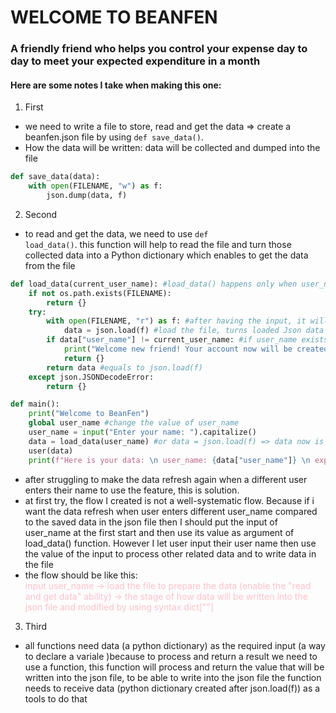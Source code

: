 # WELCOME TO BEANFEN
### A friendly friend who helps you control your expense day to day to meet your expected expenditure in a month

#### Here are some notes I take when making this one:
1. First
- we need to write a file to store, read and get the data => create a beanfen.json file by using <code>def save_data()</code>. 
- How the data will be written: data will be collected and dumped into the file 
```python
def save_data(data):
    with open(FILENAME, "w") as f:
        json.dump(data, f)
```
2. Second
- to read and get the data, we need to use <code>def load_data()</code>. this function will help to read the file and turn those collected data into a Python dictionary which enables to get the data from the file
```python
def load_data(current_user_name): #load_data() happens only when user_name input it means it only reads the file when having user_name input
    if not os.path.exists(FILENAME):
        return {}
    try:
        with open(FILENAME, "r") as f: #after having the input, it will read the file
            data = json.load(f) #load the file, turns loaded Json data into Py dictionary
        if data["user_name"] != current_user_name: #if user_name exists and the input user_name != the current one then => return {}
            print("Welcome new friend! Your account now will be created!")
            return {}
        return data #equals to json.load(f)
    except json.JSONDecodeError:
        return {}
```
```python
def main():
    print("Welcome to BeanFen")
    global user_name #change the value of user_name
    user_name = input("Enter your name: ").capitalize()
    data = load_data(user_name) #or data = json.load(f) => data now is a python dictionary
    user(data)
    print(f"Here is your data: \n user_name: {data["user_name"]} \n expected_expense_in_a_month: {data["expected_expense_in_a_month"]} \n recommended_amount_per_day: {data["recommended_amount_per_day"]} \n your_expense: {data["your_expense"]} \n total_expense_a_day: {data["total_expense_a_day"]} \n left_amount_in_a_day (compared to recommended_amount_per_day): {data["left_amount_in_a_day"]} \n amount_spent_on_Food: {data["amount_spent_on_Food"]} \n amount_spent_on_Home: {data["amount_spent_on_Home"]} \n amount_spent_on_Health: {data["amount_spent_on_Health"]} \n amount_spent_on_Work: {data["amount_spent_on_Work"]} \n amount_spent_on_Entertainment: {data["amount_spent_on_Entertainment"]} \n amount_spent_on_Study: {data["amount_spent_on_Study"]}")

```
- after struggling to make the data refresh again when a different user enters their name to use the feature, this is solution.
- at first try, the flow I created is not a well-systematic flow. Because if i want the data refresh when user enters different user_name compared to the saved data in the json file then I should put the input of user_name at the first start and then use its value as argument of load_data() function. However I let user input their user name then use the value of the input to process other related data and to write data in the file
- the flow should be like this:
<br><div style="color: pink">input user_name -> load the file to prepare the data (enable the "read and get data" ability) -> the stage of how data will be written into the json file and modified by using syntax dict[""]</div>

3. Third
- all functions need data (a python dictionary) as the required input (a way to declare a variale )because to process and return a result we need to use a function, this function will process and return the value that will be written into the json file, to be able to write into the json file the function needs to receive data (python dictionary created after json.load(f)) as a tools to do that
